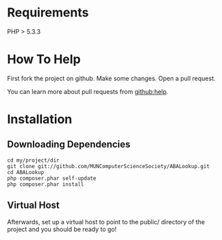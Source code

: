 
Requirements
============

PHP > 5.3.3


How To Help
===========

First fork the project on github. Make some changes. Open a pull request.

You can learn more about pull requests from [github:help](https://help.github.com/articles/using-pull-requests).


Installation
============

Downloading Dependencies 
------------

    cd my/project/dir
    git clone git://github.com/MUNComputerScienceSociety/ABALookup.git
    cd ABALookup
    php composer.phar self-update
    php composer.phar install


Virtual Host
------------
Afterwards, set up a virtual host to point to the public/ directory of the project and you should be ready to go!

